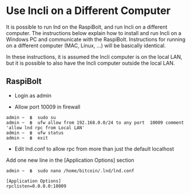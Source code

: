 # Use lncli on a Different Computer
It is possible to run lnd on the RaspiBolt, and run lncli on a different computer. The instructions below explain how to install and run lncli on a Windows PC and communicate with the RaspiBolt. Instructions for running on a different computer (MAC, Linux, ...) will be basically identical.

In these instructions, it is assumed the lncli computer is on the local LAN, but it is possible to also have the lncli computer outside the local LAN.

## RaspiBolt

- Login as admin

- Allow port 10009 in firewall

```
admin ~  ฿  sudo su
admin ~  ฿  ufw allow from 192.168.0.0/24 to any port  10009 comment 'allow lnd rpc from Local LAN'
admin ~  ฿  ufw status
admin ~  ฿  exit
```
- Edit lnd.conf to allow rpc from more than just the default localhost

Add one new line in the [Application Options] section

`admin ~  ฿  sudo nano /home/bitcoin/.lnd/lnd.conf`
  
```
[Application Options]
rpclisten=0.0.0.0:10009

```

